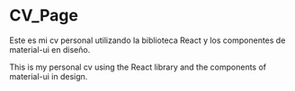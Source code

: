 # CV_Page
Este es mi cv personal utilizando la biblioteca React y los componentes de material-ui en diseño.

This is my personal cv using the React library and the components of material-ui in design.
